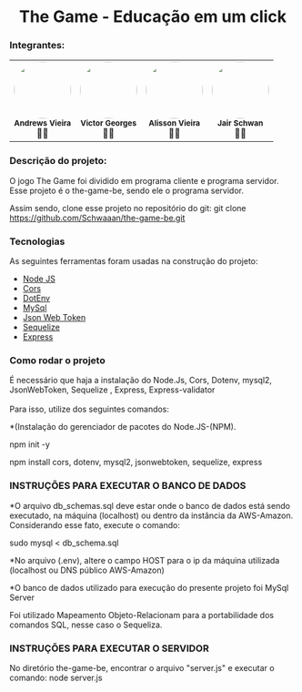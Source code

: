 <h1 align="center">The Game - Educação em um click</h1>

<h3>Integrantes: </h3>
<table>
  <tr>
    <td align="center"><a href="https://github.com/AndrewsVieira"><img style="border-radius: 50%;" src="https://avatars.githubusercontent.com/u/64992771?v=4" width="100px;" alt=""/></a><br /><sub><b>Andrews Vieira</b></sub><br />👨‍🚀</td>
     <td align="center"><a href="https://github.com/victorgeorges"><img style="border-radius: 50%;" src="https://avatars.githubusercontent.com/u/1271902?v=4" width="100px;" alt=""/></a><br /><sub><b>Victor Georges</b></sub><br />👨‍🚀</td>
     <td align="center"><a href="https://github.com/alissonfv"><img style="border-radius: 50%;" src="https://avatars.githubusercontent.com/u/61033933?v=4" width="100px;" alt=""/> </a><br /><sub><b>Alisson Vieira</b></sub><br />👨‍🚀</td>
     <td align="center"><a href="https://github.com/Schwaaan"><img style="border-radius: 50%;" src="https://avatars.githubusercontent.com/u/49553583?v=4" width="100px;" alt=""/></a><br /><sub><b>Jair Schwan</b></sub><br />👨‍🚀</td>
 </tr>
</table>

<h3>Descrição do projeto: </h3>
<p>O jogo The Game foi dividido em programa cliente e programa servidor.
Esse projeto é o the-game-be, sendo ele o programa servidor.

Assim sendo, clone esse projeto no repositório do git: git clone https://github.com/Schwaaan/the-game-be.git </p>
 <h3>Tecnologias </h3>
<p>As seguintes ferramentas foram usadas na construção do projeto:</p>

- [Node JS]()
- [Cors]()
- [DotEnv]()
- [MySql]()
- [Json Web Token]()
- [Sequelize]()
- [Express]()

<h3> Como rodar o projeto </h3>

<p>É necessário que haja a instalação do Node.Js, Cors, Dotenv, mysql2, JsonWebToken, Sequelize , Express,  Express-validator<br></br>
        Para isso, utilize dos seguintes comandos:</p>

*(Instalação do gerenciador de pacotes do Node.JS-(NPM).


npm init -y


npm install cors, dotenv, mysql2, jsonwebtoken, sequelize, express


<h3>INSTRUÇÕES PARA EXECUTAR O BANCO DE DADOS</h3>

*O arquivo db_schemas.sql deve estar onde o banco de dados está sendo executado, na máquina (localhost) ou dentro da instância da AWS-Amazon.
Considerando esse fato, execute o comando:

sudo mysql < db_schema.sql

*No arquivo (.env), altere o campo HOST para o ip da máquina utilizada (localhost ou DNS público AWS-Amazon)


*O banco de dados utilizado para execução do presente projeto foi MySql Server

Foi utilizado Mapeamento Objeto-Relacionam para a portabilidade dos comandos SQL, nesse caso o Sequeliza.


<h3>INSTRUÇÕES PARA EXECUTAR O SERVIDOR</h3>


No diretório the-game-be, encontrar o arquivo "server.js" e executar o comando: node server.js

